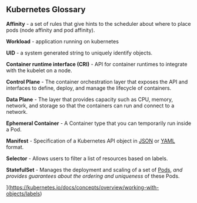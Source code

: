 ## Kubernetes Glossary

**Affinity** - a set of rules that give hints to the scheduler about where to place pods (node affinity and pod affinity).

**Workload** - application running on kubernetes

**UID** - a system generated string to uniquely identify objects.

**Container runtime interface (CRI)** - API for container runtimes to integrate with the kubelet on a node.

**Control Plane** - The container orchestration layer that exposes the API and interfaces to define, deploy, and manage the lifecycle of containers.

**Data Plane** - The layer that provides capacity such as CPU, memory, network, and storage so that the containers can run and connect to a network.

**Ephemeral Container** - A Container type that you can temporarily run inside a Pod.

**Manifest** - Specification of a Kubernetes API object in [JSON](https://www.json.org/json-en.html) or [YAML](https://yaml.org/) format.

**Selector** - Allows users to filter a list of resources based on labels.

**StatefulSet** - Manages the deployment and scaling of a set of [Pods](https://kubernetes.io/docs/concepts/workloads/pods/), *and provides guarantees about the ordering and uniqueness* of these Pods.

](https://kubernetes.io/docs/concepts/overview/working-with-objects/labels)

